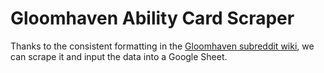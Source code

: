 # Gloomhaven Ability Card Scraper

Thanks to the consistent formatting in the [Gloomhaven subreddit wiki](https://reddit.com/r/Gloomhaven/wiki/index), we can scrape it and input the data into a Google Sheet.
